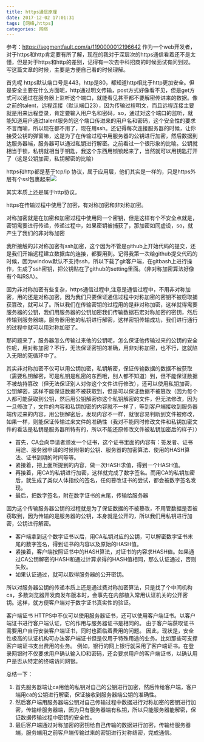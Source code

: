 ```yaml
---
title: https通信原理
date: 2017-12-02 17:01:31
tags: [网络,https]
categories: 网络
---
```


参考：https://segmentfault.com/a/1190000012196642
作为一个web开发者，对于https和http肯定要有所了解，现在的我对于深层次的https通信看着还不是太懂，但是对于https和http的差别，记得有一次去中科招商的时候面试有问到过。写这篇文章的时候，主要是方便自己看的时候理解。

<!--more-->

首先呢 https默认端口号是443，http是80，都知道http相比于http更加安全。但是安全主要在什么方面呢，http通过明文传输，post方式好像看不见，但是get方式可以通过在服务器上监听这个端口，就能看见甚至都不要解密传进来的数据。像之前的talent，远程连接（默认端口23），因为传输过程明文，而且远程连接主要就是用来远程登录，肯定要输入用户名和密码，so，通过对这个端口的监听，就能知道用户通过talent服务的这个端口传进来的用户名和密码，这个安全性的要求不言而喻，所以现在都不用了，现在用ssh。还记得每次连接服务器的时候，让你接受公钥的弹窗嘛，这是为了在传输过程中用服务器的公钥进行加密，然后数据到达服务器端，服务器可以通过私钥进行解密。之前看过一个很形象的比喻。公钥就相当于锁，私钥就相当于钥匙，我这个东西用锁锁起来了，当然就可以用钥匙打开了（这是公钥加密，私钥解密的比喻）

https和http都是基于tcp/ip 协议，属于应用层，他们其实是一样的，只是https外层有个ssl包裹起来![](http://ozys8fka7.bkt.clouddn.com/1336318852-5a1d155b41475_articlex.png)

其实本质上还是属于http协议。

https在传输过程中使用了加密，有对称加密和非对称加密。

对称加密就是在加密和加密过程中使用同一个密钥，但是这样有个不安全点就是，密钥需要进行传递，传递过程中，如果密钥被捕获了，那加密如同虚设，so，就产生了我们的非对称加密

我所接触的非对称加密有ssh加密，这个因为不管是github上开始代码的提交，还是我们开始远程建立数据库的连接，都要用到。记得我第一次给github提交代码的时候，因为window默认不支持ssh，所以下载了git客户端，在gitbash上进行操作，生成了ssh密钥，把公钥贴在了github的setting里面。（非对称加密算法好像有个叫RSA）。

因为非对称加密有些复杂，https通信过程中,注意是通信过程中，不用非对称加密，用的还是对称加密，因为我们只要保证通信过程中对称加密的密钥不被窃取捕获篡改，就可以了。所以我们在传输密钥的过程用的是非对称加密，这样就得需要服务器的公钥，我们用服务器的公钥加密我们传输数据石宏对称加密的密钥，然后传输到服务器端，服务器用他的私钥进行解密，这样密钥传输成功，我们进行通行的过程中就可以用对称加密了。

那问题来了，服务器怎么传输过来他的公钥呢，怎么保证他传输过来的公钥的安全性呢，用对称加密？不行，无法保证密钥的准确，用非对称加密，也不行，这就陷入无限的死循环中了。

其实非对称加密不仅可以用公钥加密，私钥解密，保证传输数据的数据不被获取（需要私钥解密，可是私钥是私密的东西哦，别人都不知道）到，但不能保证数据不被劫持篡改（但无法保证别人对你这个文件进行修改），还可以使用私钥加密，公钥解密，这样不能保证数据不被获取到，但是可以保证数据不被篡改（因为每个人都可能获取到公钥，然后用公钥解密你这个私钥解密的文件，但无法修改，因为一旦修改了，文件的内容和私钥加密的内容就不一样了，等到客户端接收到服务器端传过来的内容，用公钥解密后，发现内容不一样，就很容易判断到文件被修改，如果一样，则能保证传输过来文件的准确性（我对不能同时修改文件和私钥加密文件的看法是私钥是服务器所特有的，所以不能还原修改文件被私钥加密后的样子））

*  首先，CA会向申请者颁发一个证书，这个证书里面的内容有：签发者、证书用途、服务器申请的时候附带的公钥、服务器的加密算法、使用的HASH算法、证书到期的时间等等。
*  紧接着，把上面所提到的内容，做一次HASH求值，得到一个HASH值。
*  再接着，用CA的私钥进行加密，这样就完成了数字签名。而用CA的私钥加密后，就生成了类似人体指纹的签名，任何篡改证书的尝试，都会被数字签名发现。
*  最后，把数字签名，附在数字证书的末尾，传输给服务器

因为这个传输服务器公钥的过程就是为了保证数据的不被篡改，不用管数据是否被窃取到，因为传输的是服务器的公钥，本身就是公开的，所以我们用私钥进行加密，公钥进行解密。

* 客户端拿到这个数字证书以后，用CA私钥对应的公钥，可以解密数字证书末尾的数字签名，得到证书的内容以及原始的HASH值。
* 紧接着，客户端按照证书中的HASH算法，对证书的内容求HASH值。如果通过CA公钥解密的HASH和通过计算求得的HASH值相同，那么认证通过，否则失败。
* 如果认证通过，就可以取得服务器的公开密钥。

所以对服务器公钥的传递本质上还是通过费对称加密算法，只是找了个中间机构ca，多数浏览器开发商发布版本时，会事先在内部植入常用认证机关的公开密钥。这样，就方便客户端对于数字证书真实性的验证。

客户端证书
HTTPS中不仅可以使用服务器证书，还可以使用客户端证书。以客户端证书进行客户端认证，它的作用与服务器证书是相同的。
由于客户端获取证书需要用户自行安装客户端证书，同时也面临着费用的问题。
因此，现状是，安全性极高的认证机构可办法客户端证书但是仅用于特殊用途的业务。比如那些可支撑客户端证书支出费用的业务。
例如，银行的网上银行就采用了客户端证书。在登录网银时不仅要求用户确认输入ID和密码，还会要求用户的客户端证书，以确认用户是否从特定的终端访问网银。

总结一下：
1.  首先服务器端让ca用他的私钥对自己的公钥进行加密，然后传给客户端，客户端用ca的公钥进行解密，保证接收到服务器端公钥的准确性。
2.  然后客户端用服务器端公钥对自己传输过程中数据进行对称加密的密钥进行加密，传输给服务器端，因为只有服务器端有私钥，所以只能服务器能解密，保证数据传输过程中密钥的安全性。
3.  最后客户端通过对称加密的密钥给自己传输的数据进行加密，传输给服务器端，服务端用之前客户端传输过来的密钥进行对称结密，完成通信。

